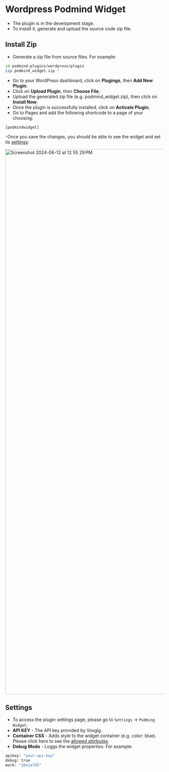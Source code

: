 # Wordpress Podmind Widget

- The plugin is in the development stage.
- To install it, generate and upload the source code zip file.

## Install Zip

- Generate a zip file from source files. For example:
```bash
cd podmind-plugins/wordpress/plugin
zip podmind_widget.zip *
```
- Go to your WordPress dashboard, click on **Plugings**, then **Add New Plugin**:
- Click on **Upload Plugin**, then **Choose File**;
- Upload the generated zip file (e.g. podmind_widget.zip), then click on **Install Now**;
- Once the plugin is successfully installed, click on **Activate Plugin**;
- Go to Pages and add the following shortcode to a page of your choosing:
```php
[podmindwidget]
```
-Once you save the changes, you should be able to see the widget and set its [settings](#settings):

<img width="1726" alt="Screenshot 2024-06-12 at 12 55 29 PM" src="https://github.com/lmscunha/podmind-plugins/assets/65237061/cdd9fd35-b1ca-4663-af79-a8f1400eb2fe">


## Settings

- To access the plugin settings page, please go to `Settings` -> `Podming Widget`;
- **API KEY** - The API key provided by Voxgig.
- **Container CSS** - Adds style to the widget container (e.g. color: blue). 
Please click here to see the [allowed attributes](https://github.com/WordPress/wordpress-develop/blob/9d11cee11e7d2d01101fbe0fd6d8f03634021c8c/src/wp-includes/kses.php#L2331).
- **Debug Mode** - Loggs the widget properties. For example:
```bash
apikey: "your-api-key"
debug: true
mark: "20e1a7d5"
```
